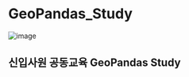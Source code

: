 # GeoPandas_Study
![image](https://user-images.githubusercontent.com/65816974/218370392-fdfc19b4-4318-45d9-9ff7-67bbfee20c7d.png)
<br>
## 신입사원 공동교육 GeoPandas Study  
